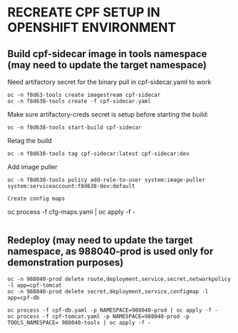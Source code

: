 # RECREATE CPF SETUP IN OPENSHIFT ENVIRONMENT
## Build cpf-sidecar image in tools namespace (may need to update the target namespace)
Need artifactory secret for the binary pull in cpf-sidecar.yaml to work
```
oc -n f8d63-tools create imagestream cpf-sidecar
oc -n f8d638-tools create -f cpf-sidecar.yaml
```

Make sure artifactory-creds secret is setup before starting the build:
```
oc -n f8d638-tools start-build cpf-sidecar
```

Retag the build
```
oc -n f8d638-tools tag cpf-sidecar:latest cpf-sidecar:dev
```

Add image puller
```
oc -n f8d638-tools policy add-role-to-user system:image-puller system:serviceaccount:f8d638-dev:default

Create config maps

```
oc process -f cfg-maps.yaml | oc apply -f -
```

```
## Redeploy (may need to update the target namespace, as 988040-prod is used only for demonstration purposes)
```
oc -n 988040-prod delete route,deployment,service,secret,networkpolicy -l app=cpf-tomcat
oc -n 988040-prod delete secret,deployment,service,configmap -l app=cpf-db

oc process -f cpf-db.yaml -p NAMESPACE=988040-prod | oc apply -f -
oc process -f cpf-tomcat.yaml -p NAMESPACE=988040-prod -p TOOLS_NAMESPACE= 988040-tools | oc apply -f -
```
